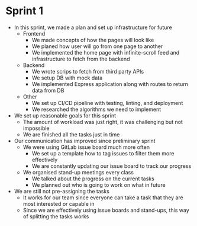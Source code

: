 # Sprint 1

- In this sprint, we made a plan and set up infrastructure for future
    - Frontend
        - We made concepts of how the pages will look like
        - We planed how user will go from one page to another
        - We implemented the home page with infinite-scroll feed and infrastructure to fetch from the backend
    - Backend
        - We wrote scrips to fetch from third party APIs
        - We setup DB with mock data
        - We implemented Express application along with routes to return data from DB
    - Other
        - We set up CI/CD pipeline with testing, linting, and deployment
        - We researched the algorithms we need to implement
- We set up reasonable goals for this sprint
    - The amount of workload was just right, it was challenging but not impossible
    - We are finished all the tasks just in time
- Our communication has improved since preliminary sprint
    - We were using GitLab issue board much more often
        - We set up a template how to tag issues to filter them more effectively
        - We are constantly updating our issue board to track our progress
    - We organised stand-up meetings every class
        - We talked about the progress on the current tasks
        - We planned out who is going to work on what in future
- We are still not pre-assigning the tasks
    - It works for our team since everyone can take a task that they are most interested or capable in
    - Since we are effectively using issue boards and stand-ups, this way of splitting the tasks works

